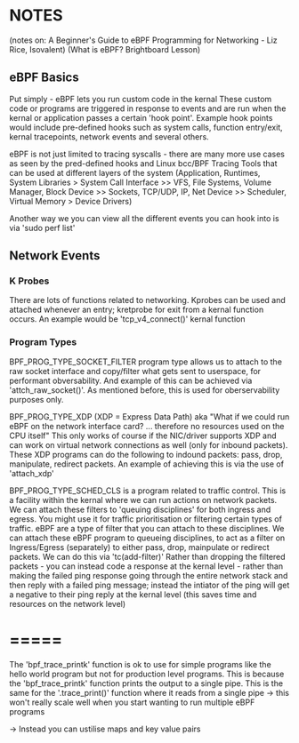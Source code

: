 # NOTES #

(notes on: A Beginner's Guide to eBPF Programming for Networking - Liz Rice, Isovalent)
(What is eBPF? Brightboard Lesson)

## eBPF Basics ##

Put simply - eBPF lets you run custom code in the kernal
These custom code or programs are triggered in response to events and are run when the kernal or application passes a certain 'hook point'. 
Example hook points would include pre-defined hooks such as system calls, function entry/exit, kernal tracepoints, network events and several others.

eBPF is not just limited to tracing syscalls - there are many more use cases as seen by the pred-defined hooks and Linux bcc/BPF Tracing Tools that can be used at different layers of the system (Application, Runtimes, System Libraries > System Call Interface >> VFS, File Systems, Volume Manager, Block Device >> Sockets, TCP/UDP, IP, Net Device >> Scheduler, Virtual Memory > Device Drivers)

Another way we you can view all the different events you can hook into is via 'sudo perf list'

## Network Events ##

### K Probes ###

There are lots of functions related to networking. Kprobes can be used and attached whenever an entry; kretprobe for exit from a kernal function occurs.
An example would be 'tcp_v4_connect()' kernal function

### Program Types ###

BPF_PROG_TYPE_SOCKET_FILTER program type allows us to attach to the raw socket interface and copy/filter what gets sent to userspace, for performant obversability. And example of this can be achieved via 'attch_raw_socket()'. 
As mentioned before, this is used for oberservability purposes only.

BPF_PROG_TYPE_XDP (XDP = Express Data Path) aka "What if we could run eBPF on the network interface card? ... therefore no resources used on the CPU itself" This only works of course if the NIC/driver supports XDP and can work on virtual network connections as well (only for inbound packets). These XDP programs can do the following to indound packets: pass, drop, manipulate, redirect packets. An example of achieving this is via the use of 'attach_xdp'

BPF_PROG_TYPE_SCHED_CLS is a program related to traffic control. This is a facility within the kernal where we can run actions on network packets. We can attach these filters to 'queuing disciplines' for both ingress and egress. You might use it for traffic prioritisation or filtering certain types of traffic. eBPF are a type of filter that you can attach to these disciplines.
We can attach these eBPF program to queueing disciplines, to act as a filter on Ingress/Egress (separately) to either pass, drop, mainpulate or redirect packets. We can do this via 'tc(add-filter)'
Rather than dropping the filtered packets - you can instead code a response at the kernal level - rather than making the failed ping response going through the entire network stack and then reply with a failed ping message; instead the intiator of the ping will get a negative to their ping reply at the kernal level (this saves time and resources on the network level)


=====
=====
The 'bpf_trace_printk' function is ok to use for simple programs like the hello world program but not for production level programs.
This is because the 'bpf_trace_printk' function prints the output to a single pipe. This is the same for the '.trace_print()' function where it reads from a single pipe -> this won't really scale well when you start wanting to run multiple eBPF programs

-> Instead you can ustilise maps and key value pairs